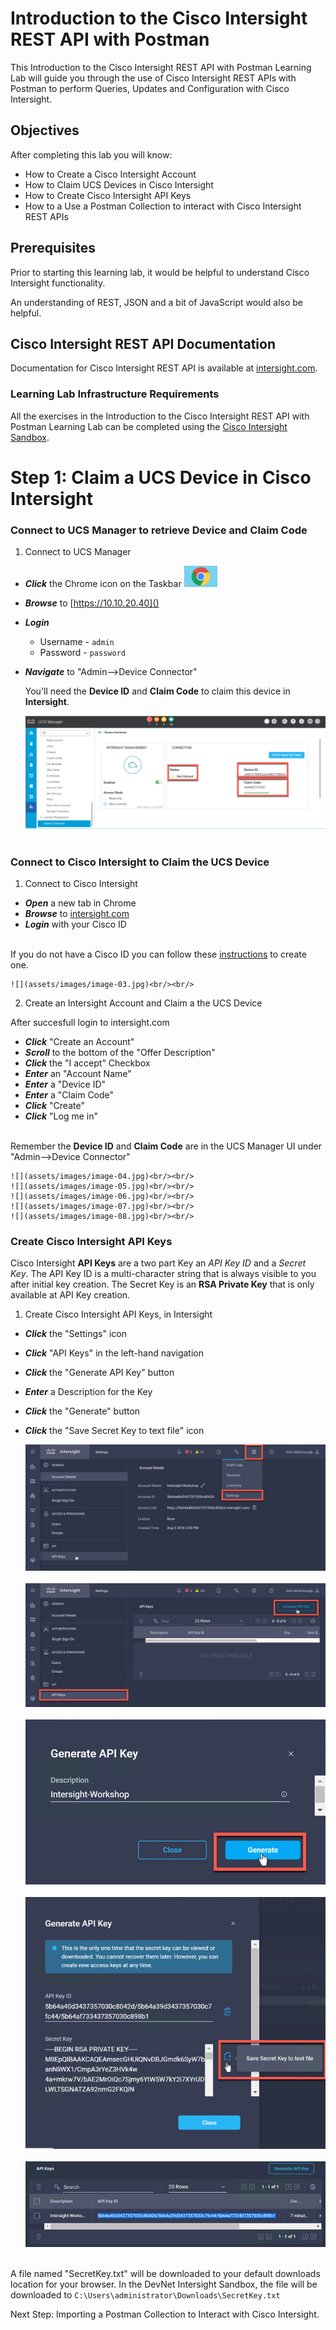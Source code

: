 # Introduction to the Cisco Intersight REST API with Postman

This Introduction to the Cisco Intersight REST API with Postman Learning Lab will guide you through the use of Cisco Intersight REST APIs with Postman to perform Queries, Updates and Configuration with Cisco Intersight.

## Objectives

After completing this lab you will know:

  - How to Create a Cisco Intersight Account
  - How to Claim UCS Devices in Cisco Intersight
  - How to Create Cisco Intersight API Keys
  - How to a Use a Postman Collection to interact with Cisco Intersight REST APIs

## Prerequisites
Prior to starting this learning lab, it would be helpful to understand Cisco Intersight functionality.

An understanding of REST, JSON and a bit of JavaScript would also be helpful.

## Cisco Intersight REST API Documentation
Documentation for Cisco Intersight REST API is available at  [intersight.com](https://intersight.com/apidocs/introduction/overview/).

### Learning Lab Infrastructure Requirements
All the exercises in the Introduction to the Cisco Intersight REST API with Postman Learning Lab can be completed using the [Cisco Intersight Sandbox](https://devnetsandbox.cisco.com/RM/Diagram/Index/a63216d2-e891-4856-9f27-309ca61ec862?diagramType=Topology).

# Step 1: Claim a UCS Device in Cisco Intersight

### Connect to UCS Manager to retrieve Device and Claim Code
1. Connect to UCS Manager

  - ***Click*** the Chrome icon on the Taskbar   ![](assets/images/image-01.jpg)
  - ***Browse*** to [https://10.10.20.40]()
  - ***Login***
    - Username - `admin`
    - Password - `password`
  - ***Navigate*** to "Admin-->Device Connector"

    You'll need the **Device ID** and **Claim Code** to claim this device in **Intersight**.

    ![](assets/images/image-02.jpg)<br/><br/>

### Connect to Cisco Intersight to Claim the UCS Device
1. Connect to Cisco Intersight

  - ***Open*** a new tab in Chrome
  - ***Browse*** to [intersight.com]()
  - ***Login*** with your Cisco ID<br/><br/>

  If you do not have a Cisco ID you can follow these [instructions](https://idreg.cloudapps.cisco.com/idreg/register.do) to create one.

    ![](assets/images/image-03.jpg)<br/><br/>

2. Create an Intersight Account and Claim a the UCS Device

  After succesfull login to intersight.com

  - ***Click*** "Create an Account"
  - ***Scroll*** to the bottom of the "Offer Description"
  - ***Click*** the "I accept" Checkbox
  - ***Enter*** an "Account Name"
  - ***Enter*** a "Device ID"
  - ***Enter*** a "Claim Code"
  - ***Click*** "Create"
  - ***Click*** "Log me in"<br/><br/>

  Remember the **Device ID** and **Claim Code** are in the UCS Manager UI under "Admin-->Device Connector"

    ![](assets/images/image-04.jpg)<br/><br/>
    ![](assets/images/image-05.jpg)<br/><br/>
    ![](assets/images/image-06.jpg)<br/><br/>
    ![](assets/images/image-07.jpg)<br/><br/>
    ![](assets/images/image-08.jpg)<br/><br/>

### Create Cisco Intersight API Keys

Cisco Intersight **API Keys** are a two part Key an *API Key ID* and a *Secret Key*. The API Key ID is a multi-character string that is always visible to you after initial key creation. The Secret Key is an **RSA Private Key** that is only available at API Key creation.

1. Create Cisco Intersight API Keys, in Intersight

  - ***Click*** the "Settings" icon
  - ***Click*** "API Keys" in the left-hand navigation
  - ***Click*** the "Generate API Key" button
  - ***Enter*** a Description for the Key
  - ***Click*** the "Generate" button
  - ***Click*** the "Save Secret Key to text file" icon

    ![](assets/images/image-09.jpg)<br/><br/>
    ![](assets/images/image-10.jpg)<br/><br/>
    ![](assets/images/image-11.jpg)<br/><br/>
    ![](assets/images/image-12.jpg)<br/><br/>
    ![](assets/images/image-13.jpg)<br/><br/>

  A file named "SecretKey.txt" will be downloaded to your default downloads location for your browser. In the DevNet Intersight Sandbox, the file will be downloaded to `C:\Users\administrator\Downloads\SecretKey.txt`

Next Step: Importing a Postman Collection to Interact with Cisco Intersight.
